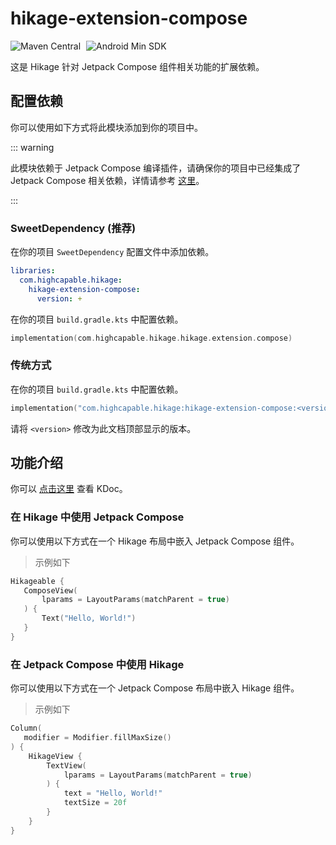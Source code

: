 # hikage-extension-compose

![Maven Central](https://img.shields.io/maven-central/v/com.huanli233.hikage.compat/hikage-extension-compose?logo=apachemaven&logoColor=orange)
<span style="margin-left: 5px"/>
![Android Min SDK](https://img.shields.io/badge/Min%20SDK-21-orange?logo=android)

这是 Hikage 针对 Jetpack Compose 组件相关功能的扩展依赖。

## 配置依赖

你可以使用如下方式将此模块添加到你的项目中。

::: warning

此模块依赖于 Jetpack Compose 编译插件，请确保你的项目中已经集成了 Jetpack Compose 相关依赖，详情请参考 [这里](https://developer.android.com/develop/ui/compose/compiler)。

:::

### SweetDependency (推荐)

在你的项目 `SweetDependency` 配置文件中添加依赖。

```yaml
libraries:
  com.highcapable.hikage:
    hikage-extension-compose:
      version: +
```

在你的项目 `build.gradle.kts` 中配置依赖。

```kotlin
implementation(com.highcapable.hikage.hikage.extension.compose)
```

### 传统方式

在你的项目 `build.gradle.kts` 中配置依赖。

```kotlin
implementation("com.highcapable.hikage:hikage-extension-compose:<version>")
```

请将 `<version>` 修改为此文档顶部显示的版本。

## 功能介绍

你可以 [点击这里](kdoc://hikage-extension-compose) 查看 KDoc。

### 在 Hikage 中使用 Jetpack Compose

你可以使用以下方式在一个 Hikage 布局中嵌入 Jetpack Compose 组件。

> 示例如下

```kotlin
Hikageable {
   ComposeView(
       lparams = LayoutParams(matchParent = true)
   ) {
       Text("Hello, World!")
   }
}
```

### 在 Jetpack Compose 中使用 Hikage

你可以使用以下方式在一个 Jetpack Compose 布局中嵌入 Hikage 组件。

> 示例如下

```kotlin
Column(
   modifier = Modifier.fillMaxSize()
) {
    HikageView {
        TextView(
            lparams = LayoutParams(matchParent = true)
        ) {
            text = "Hello, World!"
            textSize = 20f
        }
    }
}
```